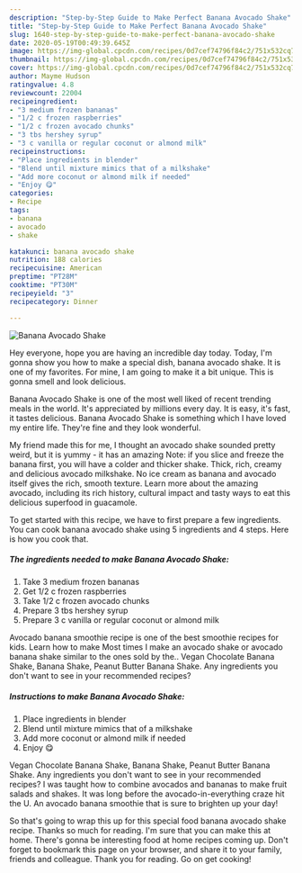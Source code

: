 ```yaml
---
description: "Step-by-Step Guide to Make Perfect Banana Avocado Shake"
title: "Step-by-Step Guide to Make Perfect Banana Avocado Shake"
slug: 1640-step-by-step-guide-to-make-perfect-banana-avocado-shake
date: 2020-05-19T00:49:39.645Z
image: https://img-global.cpcdn.com/recipes/0d7cef74796f84c2/751x532cq70/banana-avocado-shake-recipe-main-photo.jpg
thumbnail: https://img-global.cpcdn.com/recipes/0d7cef74796f84c2/751x532cq70/banana-avocado-shake-recipe-main-photo.jpg
cover: https://img-global.cpcdn.com/recipes/0d7cef74796f84c2/751x532cq70/banana-avocado-shake-recipe-main-photo.jpg
author: Mayme Hudson
ratingvalue: 4.8
reviewcount: 22004
recipeingredient:
- "3 medium frozen bananas"
- "1/2 c frozen raspberries"
- "1/2 c frozen avocado chunks"
- "3 tbs hershey syrup"
- "3 c vanilla or regular coconut or almond milk"
recipeinstructions:
- "Place ingredients in blender"
- "Blend until mixture mimics that of a milkshake"
- "Add more coconut or almond milk if needed"
- "Enjoy 😋"
categories:
- Recipe
tags:
- banana
- avocado
- shake

katakunci: banana avocado shake 
nutrition: 188 calories
recipecuisine: American
preptime: "PT28M"
cooktime: "PT30M"
recipeyield: "3"
recipecategory: Dinner

---
```



![Banana Avocado Shake](https://img-global.cpcdn.com/recipes/0d7cef74796f84c2/751x532cq70/banana-avocado-shake-recipe-main-photo.jpg)

Hey everyone, hope you are having an incredible day today. Today, I'm gonna show you how to make a special dish, banana avocado shake. It is one of my favorites. For mine, I am going to make it a bit unique. This is gonna smell and look delicious.

Banana Avocado Shake is one of the most well liked of recent trending meals in the world. It's appreciated by millions every day. It is easy, it's fast, it tastes delicious. Banana Avocado Shake is something which I have loved my entire life. They're fine and they look wonderful.

My friend made this for me, I thought an avocado shake sounded pretty weird, but it is yummy - it has an amazing Note: if you slice and freeze the banana first, you will have a colder and thicker shake. Thick, rich, creamy and delicious avocado milkshake. No ice cream as banana and avocado itself gives the rich, smooth texture. Learn more about the amazing avocado, including its rich history, cultural impact and tasty ways to eat this delicious superfood in guacamole.


To get started with this recipe, we have to first prepare a few ingredients. You can cook banana avocado shake using 5 ingredients and 4 steps. Here is how you cook that.

<!--inarticleads1-->

##### The ingredients needed to make Banana Avocado Shake:

1. Take 3 medium frozen bananas
1. Get 1/2 c frozen raspberries
1. Take 1/2 c frozen avocado chunks
1. Prepare 3 tbs hershey syrup
1. Prepare 3 c vanilla or regular coconut or almond milk


Avocado banana smoothie recipe is one of the best smoothie recipes for kids. Learn how to make Most times I make an avocado shake or avocado banana shake similar to the ones sold by the.. Vegan Chocolate Banana Shake, Banana Shake, Peanut Butter Banana Shake. Any ingredients you don&#39;t want to see in your recommended recipes? 

<!--inarticleads2-->

##### Instructions to make Banana Avocado Shake:

1. Place ingredients in blender
1. Blend until mixture mimics that of a milkshake
1. Add more coconut or almond milk if needed
1. Enjoy 😋


Vegan Chocolate Banana Shake, Banana Shake, Peanut Butter Banana Shake. Any ingredients you don&#39;t want to see in your recommended recipes? I was taught how to combine avocados and bananas to make fruit salads and shakes. It was long before the avocado-in-everything craze hit the U. An avocado banana smoothie that is sure to brighten up your day! 

So that's going to wrap this up for this special food banana avocado shake recipe. Thanks so much for reading. I'm sure that you can make this at home. There's gonna be interesting food at home recipes coming up. Don't forget to bookmark this page on your browser, and share it to your family, friends and colleague. Thank you for reading. Go on get cooking!
